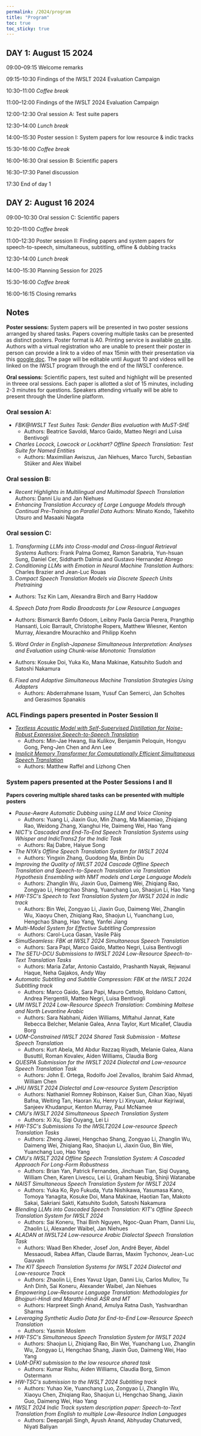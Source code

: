 ```yaml
---
permalink: /2024/program
title: "Program"
toc: true
toc_sticky: true
---
```


## DAY 1: August 15 2024

09:00–09:15	Welcome remarks

09:15–10:30	Findings of the IWSLT 2024 Evaluation Campaign 

10:30–11:00	_Coffee break_

11:00–12:00 Findings of the IWSLT 2024 Evaluation Campaign

12:00-12:30	Oral session A: Test suite papers

12:30–14:00	_Lunch break_

14:00–15:30	Poster session I: System papers for low resource & indic tracks 

15:30–16:00	_Coffee break_

16:00–16:30 Oral session B: Scientific papers

16:30–17:30	Panel discussion

17:30		End of day 1

## DAY 2: August 16 2024

09:00–10:30 Oral session C: Scientific papers

10:20–11:00	_Coffee break_

11:00–12:30	Poster session II: Finding papers and system papers for speech-to-speech, simultaneous, subtitling, 
offline & dubbing tracks 

12:30–14:00	_Lunch break_

14:00–15:30 Planning Session for 2025

15:30–16:00	_Coffee break_

16:00–16:15	Closing remarks

## Notes

**Poster sessions:**  System papers will be presented in two poster sessions arranged by shared tasks. Papers covering multiple tasks can be presented as distinct posters. Poster format is A0. Printing service is available [on site](https://2024.aclweb.org/participants/printing/). Authors with a virtual registration who are unable to present their poster in person can provide a link to a video of max 15min with their presentation via this [google doc](https://docs.google.com/document/d/1o6wkXFcuADd9oPuw_zH_1KJ1mG9Ds3xGxgXZDotA1uU/edit#heading=h.vwtpu5gd8zji). The page will be editable until August 10 and videos will be linked on the IWSLT program through the end of the IWSLT conference.

**Oral sessions:** Scientific papers, test suited and highlight will be presented in threee oral sessions. Each paper is allotted a slot of 15 minutes, including 2-3 minutes for questions. Speakers attending virtually will be able to present through the Underline platform. 



### Oral session A:

- _FBK@IWSLT Test Suites Task: Gender Bias evaluation with MuST-SHE_
  - Authors: Beatrice Savoldi, Marco Gaido, Matteo Negri and Luisa Bentivogli 
- _Charles Locock, Lowcock or Lockhart? Offline Speech Translation: Test Suite for Named Entities_
  - Authors: Maximilian Awiszus, Jan Niehues, Marco Turchi, Sebastian Stüker and Alex Waibel

### Oral session B:

- _Recent Highlights in Multilingual and Multimodal Speech Translation_
   Authors: Danni Liu and Jan Niehues
- _Enhancing Translation Accuracy of Large Language Models through Continual Pre-Training on Parallel Data_
  Authors:  Minato Kondo, Takehito Utsuro and Masaaki Nagata

### Oral session C:

1. _Transforming LLMs into Cross-modal and Cross-lingual Retrieval Systems_
    Authors:  Frank Palma Gomez, Ramon Sanabria, Yun-hsuan Sung, Daniel Cer, Siddharth Dalmia and Gustavo Hernandez Abrego
3. _Conditioning LLMs with Emotion in Neural Machine Translation_
    Authors:  Charles Brazier and Jean-Luc Rouas
3. _Compact Speech Translation Models via Discrete Speech Units Pretraining_
  - Authors:  Tsz Kin Lam, Alexandra Birch and Barry Haddow
4. _Speech Data from Radio Broadcasts for Low Resource Languages_
  - Authors:  Bismarck Bamfo Odoom, Leibny Paola Garcia Perera, Prangthip Hansanti, Loic Barrault, Christophe Ropers, Matthew Wiesner, Kenton Murray, Alexandre Mourachko and Philipp Koehn
5. _Word Order in English-Japanese Simultaneous Interpretation: Analyses and Evaluation using Chunk-wise Monotonic Translation_
  - Authors: Kosuke Doi, Yuka Ko, Mana Makinae, Katsuhito Sudoh and Satoshi Nakamura
6. _Fixed and Adaptive Simultaneous Machine Translation Strategies Using Adapters_
   - Authors:  Abderrahmane Issam, Yusuf Can Semerci, Jan Scholtes and Gerasimos Spanakis

### ACL Findings papers presented in Poster Session II

- [_Textless Acoustic Model with Self-Supervised Distillation for Noise-Robust Expressive Speech-to-Speech Translation_](https://arxiv.org/abs/2406.02733)
  -  Authors: Min-Jae Hwang, Ilia Kulikov, Benjamin Peloquin, Hongyu Gong, Peng-Jen Chen and Ann Lee
- [_Implicit Memory Transformer for Computationally Efficient Simultaneous Speech Translation_](https://aclanthology.org/2023.findings-acl.816.pdf)
  - Authors: Matthew Raffel and Lizhong Chen

### System papers presented at the Poster Sessions I and II 

**Papers covering multiple shared tasks can be presented with multiple posters**

- _Pause-Aware Automatic Dubbing using LLM and Voice Cloning_
  - Authors: Yuang Li, Jiaxin Guo, Min Zhang, Ma Miaomiao, Zhiqiang Rao, Weidong Zhang, Xianghui He, Daimeng Wei, Hao Yang
- _NICT's Cascaded and End-To-End Speech Translation Systems using Whisper and IndicTrans2 for the Indic Task_
  - Authors: Raj Dabre, Haiyue Song
- _The NYA's Offline Speech Translation System for IWSLT 2024_
  - Authors: Yingxin Zhang, Guodong Ma, Binbin Du
- _Improving the Quality of IWLST 2024 Cascade Offline Speech Translation and Speech-to-Speech Translation via Translation Hypothesis Ensembling with NMT models and Large Language Models_
  - Authors: Zhanglin Wu, Jiaxin Guo, Daimeng Wei, Zhiqiang Rao, Zongyao Li, Hengchao Shang, Yuanchang Luo, Shaojun Li, Hao Yang
- _HW-TSC's Speech to Text Translation System for IWSLT 2024 in Indic track_
  - Authors: Bin Wei, Zongyao Li, Jiaxin Guo, Daimeng Wei, Zhanglin Wu, Xiaoyu Chen, Zhiqiang Rao, Shaojun Li, Yuanchang Luo, Hengchao Shang, Hao Yang, Yanfei Jiang
- _Multi-Model System for Effective Subtitling Compression_
  - Authors: Carol-Luca Gasan, Vasile Păiș
- _SimulSeamless: FBK at IWSLT 2024 Simultaneous Speech Translation_
  - Authors: Sara Papi, Marco Gaido, Matteo Negri, Luisa Bentivogli
- _The SETU-DCU Submissions to IWSLT 2024 Low-Resource Speech-to-Text Translation Tasks_
  - Authors: Maria Zafar, Antonio Castaldo, Prashanth Nayak, Rejwanul Haque, Neha Gajakos, Andy Way
- _Automatic Subtitling and Subtitle Compression: FBK at the IWSLT 2024 Subtitling track_
  - Authors: Marco Gaido, Sara Papi, Mauro Cettolo, Roldano Cattoni, Andrea Piergentili, Matteo Negri, Luisa Bentivogli
- _UM IWSLT 2024 Low-Resource Speech Translation: Combining Maltese and North Levantine Arabic_
  - Authors: Sara Nabhani, Aiden Williams, Miftahul Jannat, Kate Rebecca Belcher, Melanie Galea, Anna Taylor, Kurt Micallef, Claudia Borg
- _UOM-Constrained IWSLT 2024 Shared Task Submission - Maltese Speech Translation_
  - Authors: Kurt Abela, Md Abdur Razzaq Riyadh, Melanie Galea, Alana Busuttil, Roman Kovalev, Aiden Williams, Claudia Borg
- _QUESPA Submission for the IWSLT 2024 Dialectal and Low-resource Speech Translation Task_
  - Authors: John E. Ortega, Rodolfo Joel Zevallos, Ibrahim Said Ahmad, William Chen
- _JHU IWSLT 2024 Dialectal and Low-resource System Description_
  - Authors: Nathaniel Romney Robinson, Kaiser Sun, Cihan Xiao, Niyati Bafna, Weiting Tan, Haoran Xu, Henry Li Xinyuan, Ankur Kejriwal, Sanjeev Khudanpur, Kenton Murray, Paul McNamee
- _CMU's IWSLT 2024 Simultaneous Speech Translation System_
  - Authors: Xi Xu, Siqi Ouyang, Lei Li
- _HW-TSC's Submissions To the IWSLT2024 Low-resource Speech Translation Tasks_
  - Authors: Zheng Jiawei, Hengchao Shang, Zongyao Li, Zhanglin Wu, Daimeng Wei, Zhiqiang Rao, Shaojun Li, Jiaxin Guo, Bin Wei, Yuanchang Luo, Hao Yang
- _CMU's IWSLT 2024 Offline Speech Translation System: A Cascaded Approach For Long-Form Robustness_
  - Authors: Brian Yan, Patrick Fernandes, Jinchuan Tian, Siqi Ouyang, William Chen, Karen Livescu, Lei Li, Graham Neubig, Shinji Watanabe
- _NAIST Simultaneous Speech Translation System for IWSLT 2024_
  - Authors: Yuka Ko, Ryo Fukuda, Yuta Nishikawa, Yasumasa Kano, Tomoya Yanagita, Kosuke Doi, Mana Makinae, Haotian Tan, Makoto Sakai, Sakriani Sakti, Katsuhito Sudoh, Satoshi Nakamura
- _Blending LLMs into Cascaded Speech Translation: KIT's Offline Speech Translation System for IWSLT 2024_
  - Authors: Sai Koneru, Thai Binh Nguyen, Ngoc-Quan Pham, Danni Liu, Zhaolin Li, Alexander Waibel, Jan Niehues
- _ALADAN at IWSLT24 Low-resource Arabic Dialectal Speech Translation Task_
  - Authors: Waad Ben Kheder, Josef Jon, André Beyer, Abdel Messaoudi, Rabea Affan, Claude Barras, Maxim Tychonov, Jean-Luc Gauvain
- _The KIT Speech Translation Systems for IWSLT 2024 Dialectal and Low-resource Track_
  - Authors: Zhaolin Li, Enes Yavuz Ugan, Danni Liu, Carlos Mullov, Tu Anh Dinh, Sai Koneru, Alexander Waibel, Jan Niehues
- _Empowering Low-Resource Language Translation: Methodologies for Bhojpuri-Hindi and Marathi-Hindi ASR and MT_
  - Authors: Harpreet Singh Anand, Amulya Ratna Dash, Yashvardhan Sharma
- _Leveraging Synthetic Audio Data for End-to-End Low-Resource Speech Translation_
  - Authors: Yasmin Moslem
- _HW-TSC's Simultaneous Speech Translation System for IWSLT 2024_
  - Authors: Shaojun Li, Zhiqiang Rao, Bin Wei, Yuanchang Luo, Zhanglin Wu, Zongyao Li, Hengchao Shang, Jiaxin Guo, Daimeng Wei, Hao Yang
- _UoM-DFKI submission to the low resource shared task_
  - Authors: Kumar Rishu, Aiden Williams, Claudia Borg, Simon Ostermann
- _HW-TSC's submission to the IWSLT 2024 Subtitling track_
  - Authors: Yuhao Xie, Yuanchang Luo, Zongyao Li, Zhanglin Wu, Xiaoyu Chen, Zhiqiang Rao, Shaojun Li, Hengchao Shang, Jiaxin Guo, Daimeng Wei, Hao Yang
- _IWSLT 2024 Indic Track system description paper: Speech-to-Text Translation from English to multiple Low-Resource Indian Languages_
  - Authors: Deepanjali Singh, Ayush Anand, Abhyuday Chaturvedi, Niyati Baliyan
